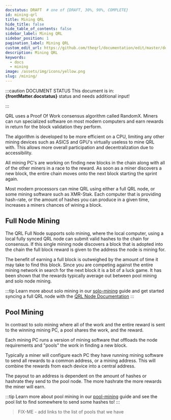 ```yaml
---
docstatus: DRAFT  # one of {DRAFT, 30%, 90%, COMPLETE}
id: mining-qrl
title: Mining QRL
hide_title: false
hide_table_of_contents: false
sidebar_label: Mining QRL
sidebar_position: 1
pagination_label: Mining QRL
custom_edit_url: https://github.com/theqrl/documentation/edit/master/docs/basics/what-is-qrl.md
description: Mining QRL
keywords:
  - docs
  - mining
image: /assets/img/icons/yellow.png
slug: /mining/
---
```



:::caution DOCUMENT STATUS 
<span>This document is in: <b>{frontMatter.docstatus}</b> status and needs additional input!</span>

:::

QRL uses a Proof Of Work consensus algorithm called RandomX. Miners can run specialized software on most modern computers and earn rewards in return for the block validation they perform.

The algorithm is developed to be more efficient on a CPU, limiting any other mining devices such as ASICS and GPU's virtually useless to mine QRL with. This allows more overall participation and decentralization due to accessibility.

All mining PC's are working on finding new blocks in the chain along with all of the other miners in a race to the reward. As soon as a miner discovers a new block, the entire chain moves onto the next block starting the sprint again.

Most modern processors can mine QRL using either a full QRL node, or some mining software such as XMR-Stak. Each computer that is providing hash-rate, or the amount of hashes you can produce in a given time, increases a miners chances of wining a block.

## Full Node Mining

The QRL Full Node supports solo mining, where the local computer, using a local fully synced QRL node can submit valid hashes to the chain for consensus. If this single mining node discovers a block that is adopted into the chain the full block reward is given to the address the node is mining for. 

The benefit of earning a full block is outweighed by the amount of time it may take to find this block. Since you are competing against the entire mining network in search for the next block it is a bit of a luck game. It has been shown that the rewards typically average out between pool mining and solo node mining. 

:::tip
Learn more about solo mining in our [solo-mining](#) guide and get started syncing a full QRL node with the [QRL Node Documentation](/docs/node)
:::

## Pool Mining

In contrast to solo mining where all of the work and the entire reward is sent to the winning mining PC, a pool shares the work, and the reward.

Each mining PC runs a version of mining software that offloads the node requirements and "pools" the work in finding a new block.

Typically a miner will configure each PC they have running mining software to send all rewards to a common address, or a mining address. This will combine the rewards from each device into a central address.

The payout to an address is dependent on the amount of hashes or hashrate they send to the pool node. The more hashrate the more rewards the miner will earn.

:::tip
Learn more about pool mining in our [pool-mining](#) guide and see the pool list to find somewhere to send some hashes to!
:::




> FIX-ME - add links to the list of pools that we have
